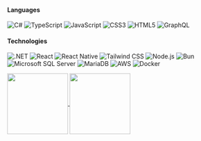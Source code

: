 #### Languages
![C#](https://img.shields.io/badge/-C%23-239120?logo=csharp&logoColor=white) ![TypeScript](https://img.shields.io/badge/-TypeScript-3178C6?logo=typescript&logoColor=white) ![JavaScript](https://img.shields.io/badge/-JavaScript-F7DF1E?logo=javascript&logoColor=black) ![CSS3](https://img.shields.io/badge/-CSS3-1572B6?logo=css3&logoColor=white) ![HTML5](https://img.shields.io/badge/-HTML5-E34F26?logo=html5&logoColor=white) ![GraphQL](https://img.shields.io/badge/-GraphQL-E10098?logo=graphql&logoColor=white)

#### Technologies
![.NET](https://img.shields.io/badge/-.NET-512BD4?logo=.net&logoColor=white) ![React](https://img.shields.io/badge/-React-61DAFB?logo=react&logoColor=black) ![React Native](https://img.shields.io/badge/-React_Native-61DAFB?logo=react&logoColor=black) ![Tailwind CSS](https://img.shields.io/badge/-Tailwind_CSS-38B2AC?logo=tailwind-css&logoColor=white) ![Node.js](https://img.shields.io/badge/-Node.js-339933?logo=node.js&logoColor=white) ![Bun](https://img.shields.io/badge/-Bun-FF6B6B?logo=bun&logoColor=white) ![Microsoft SQL Server](https://img.shields.io/badge/-Microsoft_SQL_Server-CC2927?logo=microsoft-sql-server&logoColor=white) ![MariaDB](https://img.shields.io/badge/-MariaDB-003545?logo=mariadb&logoColor=white) ![AWS](https://img.shields.io/badge/-AWS-232F3E?logo=amazon-aws&logoColor=white) ![Docker](https://img.shields.io/badge/-Docker-2496ED?logo=docker&logoColor=white)



<a href="https://github.com/anuraghazra/github-readme-stats">
  <img height=140 align="center" src="https://github-readme-stats.vercel.app/api/top-langs/?username=Peekaey&theme=transparent&layout=compact&langs_count=6" />
</a>
<a href="https://github.com/anuraghazra/github-readme-stats">
  <img height=140 align="center" src="https://github-readme-stats.vercel.app/api?username=Peekaey&show_icons=true&theme=transparent&hide_rank=true&card_width=400&" />
</a>


> 

<!--
**Peekaayy/Peekaayy** is a ✨ _special_ ✨ repository because its `README.md` (this file) appears on your GitHub profile.


Here are some ideas to get you started:

- 🔭 I’m currently working on ...
- 🌱 I’m currently learning ...
- 👯 I’m looking to collaborate on ...
- 🤔 I’m looking for help with ...
- 💬 Ask me about ...
- 📫 How to reach me: ...
- 😄 Pronouns: ...
- ⚡ Fun fact: ...
-->
